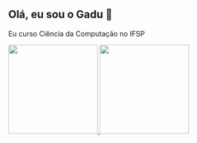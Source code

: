 ## Olá, eu sou o Gadu 👋

Eu curso Ciência da Computação no IFSP


 <div>
   <a href="https://github.com/Gadu05">
   <img height="180em" src="https://github-readme-stats.vercel.app/api?username=Gadu05&show_icons=true&theme=tokyonight&include_all_commits=true"/>
   <img height="180em" src="https://github-readme-stats.vercel.app/api/top-langs/?username=Gadu05&layout=compact&langs_count=6&theme=tokyonight"/>

</div>

<!--
**Gadu05/Gadu05** is a ✨ _special_ ✨ repository because its `README.md` (this file) appears on your GitHub profile.

Here are some ideas to get you started:

- 🔭 I’m currently working on ...
- 🌱 I’m currently learning ...
- 👯 I’m looking to collaborate on ...
- 🤔 I’m looking for help with ...
- 💬 Ask me about ...
- 📫 How to reach me: ...
- 😄 Pronouns: ...
- ⚡ Fun fact: ...
-->
